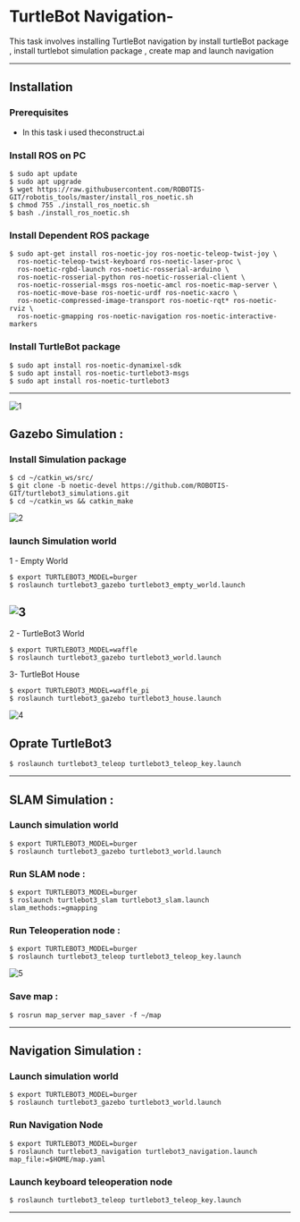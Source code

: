 # TurtleBot Navigation-
 This task involves installing TurtleBot navigation by install turtleBot package , install turtlebot simulation package , create map and launch navigation 

---

## Installation
### Prerequisites 
- In this task i used theconstruct.ai

  
### Install ROS on PC 
```
$ sudo apt update
$ sudo apt upgrade
$ wget https://raw.githubusercontent.com/ROBOTIS-GIT/robotis_tools/master/install_ros_noetic.sh
$ chmod 755 ./install_ros_noetic.sh 
$ bash ./install_ros_noetic.sh

```
### Install Dependent ROS package 
```
$ sudo apt-get install ros-noetic-joy ros-noetic-teleop-twist-joy \
  ros-noetic-teleop-twist-keyboard ros-noetic-laser-proc \
  ros-noetic-rgbd-launch ros-noetic-rosserial-arduino \
  ros-noetic-rosserial-python ros-noetic-rosserial-client \
  ros-noetic-rosserial-msgs ros-noetic-amcl ros-noetic-map-server \
  ros-noetic-move-base ros-noetic-urdf ros-noetic-xacro \
  ros-noetic-compressed-image-transport ros-noetic-rqt* ros-noetic-rviz \
  ros-noetic-gmapping ros-noetic-navigation ros-noetic-interactive-markers

```


### Install TurtleBot package  
```
$ sudo apt install ros-noetic-dynamixel-sdk
$ sudo apt install ros-noetic-turtlebot3-msgs
$ sudo apt install ros-noetic-turtlebot3
```
---

![1](https://github.com/user-attachments/assets/7ec2cc75-73c6-42f3-aa63-532c0d4d0b2a)

## Gazebo Simulation :
### Install Simulation package 
```
$ cd ~/catkin_ws/src/
$ git clone -b noetic-devel https://github.com/ROBOTIS-GIT/turtlebot3_simulations.git
$ cd ~/catkin_ws && catkin_make
```
![2](https://github.com/user-attachments/assets/1bdbce13-8841-43d1-952d-3d4ed25705d0)


### launch Simulation world  
1 - Empty World 
```
$ export TURTLEBOT3_MODEL=burger
$ roslaunch turtlebot3_gazebo turtlebot3_empty_world.launch
```
![3](https://github.com/user-attachments/assets/92793929-0490-437f-a731-eabc124bbafc)
---
2 - TurtleBot3 World 
```
$ export TURTLEBOT3_MODEL=waffle
$ roslaunch turtlebot3_gazebo turtlebot3_world.launch
```
3- TurtleBot House
```
$ export TURTLEBOT3_MODEL=waffle_pi
$ roslaunch turtlebot3_gazebo turtlebot3_house.launch
```
![4](https://github.com/user-attachments/assets/ff6c5b2a-3482-4815-b5a9-7083510d75c2)
## Oprate TurtleBot3
```
$ roslaunch turtlebot3_teleop turtlebot3_teleop_key.launch
```
---
## SLAM Simulation :
### Launch simulation world  
```
$ export TURTLEBOT3_MODEL=burger
$ roslaunch turtlebot3_gazebo turtlebot3_world.launch
```
### Run SLAM node :
```
$ export TURTLEBOT3_MODEL=burger
$ roslaunch turtlebot3_slam turtlebot3_slam.launch slam_methods:=gmapping
```
### Run Teleoperation node :
```
$ export TURTLEBOT3_MODEL=burger
$ roslaunch turtlebot3_teleop turtlebot3_teleop_key.launch
```
![5](https://github.com/user-attachments/assets/315df142-a300-4f2c-bcf5-6f1167726e99)

### Save map :
```
$ rosrun map_server map_saver -f ~/map
```
---
## Navigation Simulation :
### Launch simulation world  
```
$ export TURTLEBOT3_MODEL=burger
$ roslaunch turtlebot3_gazebo turtlebot3_world.launch
```
### Run Navigation Node  
```
$ export TURTLEBOT3_MODEL=burger
$ roslaunch turtlebot3_navigation turtlebot3_navigation.launch map_file:=$HOME/map.yaml
```
### Launch keyboard teleoperation node 
```
$ roslaunch turtlebot3_teleop turtlebot3_teleop_key.launch
```
--- 



























